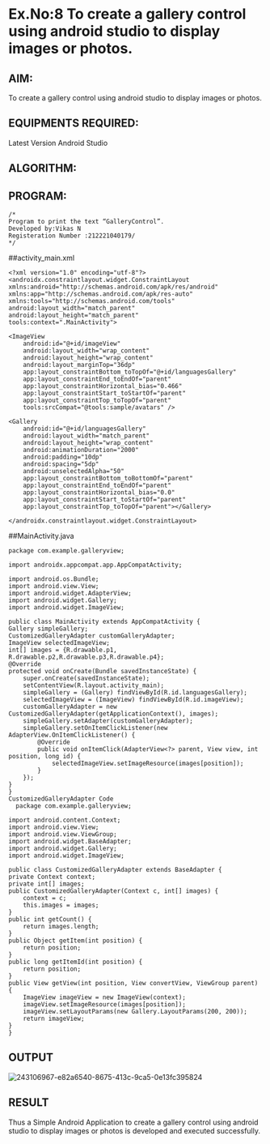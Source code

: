 # Ex.No:8 To create a gallery control using android studio to display images or photos.


## AIM:

To create a gallery control using android studio to display images or photos.

## EQUIPMENTS REQUIRED:

Latest Version Android Studio

## ALGORITHM:



## PROGRAM:
```
/*
Program to print the text “GalleryControl”.
Developed by:Vikas N
Registeration Number :212221040179/
*/
```
##activity_main.xml
```
<?xml version="1.0" encoding="utf-8"?>
<androidx.constraintlayout.widget.ConstraintLayout xmlns:android="http://schemas.android.com/apk/res/android"
xmlns:app="http://schemas.android.com/apk/res-auto"
xmlns:tools="http://schemas.android.com/tools"
android:layout_width="match_parent"
android:layout_height="match_parent"
tools:context=".MainActivity">

<ImageView
    android:id="@+id/imageView"
    android:layout_width="wrap_content"
    android:layout_height="wrap_content"
    android:layout_marginTop="36dp"
    app:layout_constraintBottom_toTopOf="@+id/languagesGallery"
    app:layout_constraintEnd_toEndOf="parent"
    app:layout_constraintHorizontal_bias="0.466"
    app:layout_constraintStart_toStartOf="parent"
    app:layout_constraintTop_toTopOf="parent"
    tools:srcCompat="@tools:sample/avatars" />

<Gallery
    android:id="@+id/languagesGallery"
    android:layout_width="match_parent"
    android:layout_height="wrap_content"
    android:animationDuration="2000"
    android:padding="10dp"
    android:spacing="5dp"
    android:unselectedAlpha="50"
    app:layout_constraintBottom_toBottomOf="parent"
    app:layout_constraintEnd_toEndOf="parent"
    app:layout_constraintHorizontal_bias="0.0"
    app:layout_constraintStart_toStartOf="parent"
    app:layout_constraintTop_toTopOf="parent"></Gallery>

</androidx.constraintlayout.widget.ConstraintLayout>
```
##MainActivity.java
```
package com.example.galleryview;

import androidx.appcompat.app.AppCompatActivity;

import android.os.Bundle;
import android.view.View;
import android.widget.AdapterView;
import android.widget.Gallery;
import android.widget.ImageView;

public class MainActivity extends AppCompatActivity {
Gallery simpleGallery;
CustomizedGalleryAdapter customGalleryAdapter;
ImageView selectedImageView;
int[] images = {R.drawable.p1, R.drawable.p2,R.drawable.p3,R.drawable.p4};
@Override
protected void onCreate(Bundle savedInstanceState) {
    super.onCreate(savedInstanceState);
    setContentView(R.layout.activity_main);
    simpleGallery = (Gallery) findViewById(R.id.languagesGallery);
    selectedImageView = (ImageView) findViewById(R.id.imageView);
    customGalleryAdapter = new CustomizedGalleryAdapter(getApplicationContext(), images);
    simpleGallery.setAdapter(customGalleryAdapter);
    simpleGallery.setOnItemClickListener(new AdapterView.OnItemClickListener() {
        @Override
        public void onItemClick(AdapterView<?> parent, View view, int position, long id) {
            selectedImageView.setImageResource(images[position]);
        }
    });
}
}
CustomizedGalleryAdapter Code
  package com.example.galleryview;

import android.content.Context;
import android.view.View;
import android.view.ViewGroup;
import android.widget.BaseAdapter;
import android.widget.Gallery;
import android.widget.ImageView;

public class CustomizedGalleryAdapter extends BaseAdapter {
private Context context;
private int[] images;
public CustomizedGalleryAdapter(Context c, int[] images) {
    context = c;
    this.images = images;
}
public int getCount() {
    return images.length;
}
public Object getItem(int position) {
    return position;
}
public long getItemId(int position) {
    return position;
}
public View getView(int position, View convertView, ViewGroup parent) {
    ImageView imageView = new ImageView(context);
    imageView.setImageResource(images[position]);
    imageView.setLayoutParams(new Gallery.LayoutParams(200, 200));
    return imageView;
}
}
```

## OUTPUT


![243106967-e82a6540-8675-413c-9ca5-0e13fc395824](https://github.com/suryacse05/Mobile-Application-Development/assets/133752491/95acdd59-3435-47be-a6b3-3b9a7a4cb0d5)


## RESULT
Thus a Simple Android Application to create a gallery control using android studio to display images or photos is developed and executed successfully.


